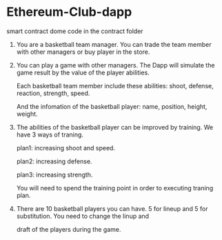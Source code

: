 # Ethereum-Club-dapp

smart contract dome code in the contract folder

1. You are a basketball team manager. You can trade the team member with other managers or buy player in the store.



2. You can play a game with other managers. The Dapp will simulate the game result by the value of the player abilities.

    Each basketball team member include these abilities: shoot, defense, reaction, strength, speed.
    
    And the infomation of the basketball player: name, position, height, weight.
    
    
    
3. The abilities of the basketball player can be improved by training. We have 3 ways of traning.

    plan1: increasing shoot and speed.
    
    plan2: increasing defense.
    
    plan3: increasing strength.
    
    You will need to spend the training point in order to executing traning plan.
    
    
    
4. There are 10 basketball players you can have. 5 for lineup and 5 for substitution. You need to change the linup and 

   draft of the players during the game.
